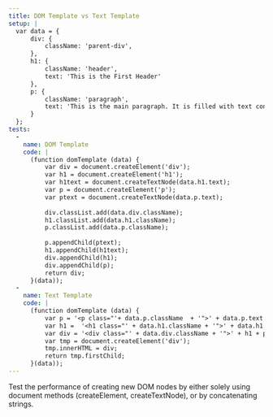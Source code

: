 ```yaml
---
title: DOM Template vs Text Template
setup: |
  var data = {
      div: {
          className: 'parent-div',
      },
      h1: {
          className: 'header',
          text: 'This is the First Header'
      },
      p: {
          className: 'paragraph',
          text: 'This is the main paragraph. It is filled with text content.'
      }
  };
tests:
  -
    name: DOM Template
    code: |
      (function domTemplate (data) {
          var div = document.createElement('div');
          var h1 = document.createElement('h1');
          var h1text = document.createTextNode(data.h1.text);
          var p = document.createElement('p');
          var ptext = document.createTextNode(data.p.text);
      
          div.classList.add(data.div.className);
          h1.classList.add(data.h1.className);
          p.classList.add(data.p.className);
      
          p.appendChild(ptext);
          h1.appendChild(h1text);
          div.appendChild(h1);
          div.appendChild(p);
          return div;
      }(data));
  -
    name: Text Template
    code: |
      (function domTemplate (data) {
          var p = '<p class="'+ data.p.className  + '">' + data.p.text + '</p>';
          var h1 =  '<h1 class="' + data.h1.className + '">' + data.h1.text + '</h1>';
          var div = '<div class="' + data.div.className + '">' + h1 + p + '</div>';
          var tmp = document.createElement('div');
          tmp.innerHTML = div;
          return tmp.firstChild;
      }(data));
---
```

Test the performance of creating new DOM nodes by either solely using document methods (createElement, createTextNode), or by concatenating strings.
